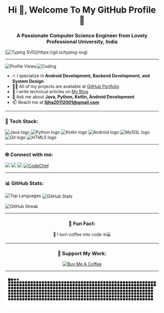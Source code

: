 <h1 align="center">Hi 👋, Welcome To My GitHub Profile 🙏 </h1>
<h3 align="center">A Passionate Computer Science Engineer from Lovely Professional University, India</h3>

[![Typing SVG](https://readme-typing-svg.herokuapp.com?font=Fira+Code&size=22&pause=1000&color=0BF700&width=435&lines=Hello%2C+I'm+Abhishek+Kumar+Jha;Android+Developer+%7C+Tech+Enthusiast;Always+learning+new+things!)](https://git.io/typing-svg)

---

<img align="right" alt="Coding" width="400" src="https://user-images.githubusercontent.com/55389276/140866485-8fb1c876-9a8f-4d6a-98dc-08c4981eaf70.gif">

<p align="left"> <img src="https://komarev.com/ghpvc/?username=abhishekjha2011&label=Profile%20Views&color=0e75b6&style=flat" alt="Profile Views" /> </p>

- 🔥 I specialize in **Android Development, Backend Development, and System Design**
- 👨‍💻 All of my projects are available at [GitHub Portfolio](https://github.com/Abhishekjha2011)
- 📝 I write technical articles on [My Blog](https://abhishekjha410.blogspot.com/)
- 💬 Ask me about **Java, Python, Kotlin, Android Development**
- 📫 Reach me at **Sjha20112001@gmail.com**

---

<h3 align="left"> 🚀 Tech Stack:</h3>
<div align="left">
  <img src="https://cdn.jsdelivr.net/gh/devicons/devicon/icons/java/java-original.svg" height="40" alt="Java logo" />
  <img src="https://cdn.jsdelivr.net/gh/devicons/devicon/icons/python/python-original.svg" height="40" alt="Python logo" />
  <img src="https://cdn.jsdelivr.net/gh/devicons/devicon/icons/kotlin/kotlin-original.svg" height="40" alt="Kotlin logo" />
  <img src="https://cdn.jsdelivr.net/gh/devicons/devicon/icons/android/android-original.svg" height="40" alt="Android logo" />
  <img src="https://cdn.jsdelivr.net/gh/devicons/devicon/icons/mysql/mysql-original.svg" height="40" alt="MySQL logo" />
  <img src="https://cdn.jsdelivr.net/gh/devicons/devicon/icons/git/git-original.svg" height="40" alt="Git logo" />
  <img src="https://cdn.jsdelivr.net/gh/devicons/devicon/icons/html5/html5-original.svg" height="40" alt="HTML5 logo" />
</div>

---

<h3 align="left">🌐 Connect with me:</h3>
<p align="left">
  <a href="https://www.linkedin.com/in/abhishek-jha-20771013b"><img src="https://img.shields.io/badge/LinkedIn-%230077B5.svg?logo=linkedin&logoColor=white"></a>
  <a href="https://instagram.com/jhaji04"><img src="https://img.shields.io/badge/Instagram-%23E4405F.svg?logo=Instagram&logoColor=white"></a>
  <a href="https://youtube.com/@abhishekjha3345"><img src="https://img.shields.io/badge/YouTube-%23FF0000.svg?logo=YouTube&logoColor=white"></a>
  <a href="https://www.codechef.com/users/sjha20112001"><img src="https://cdn.jsdelivr.net/npm/simple-icons@3.1.0/icons/codechef.svg" alt="CodeChef" height="30" width="40" /></a>
</p>

---

<h3 align="left">📊 GitHub Stats:</h3>
<p><img align="left" src="https://github-readme-stats.vercel.app/api/top-langs?username=abhishekjha2011&show_icons=true&locale=en&layout=compact" alt="Top Languages" /></p>
<p>&nbsp;<img align="center" src="https://github-readme-stats.vercel.app/api?username=abhishekjha2011&show_icons=true&locale=en" alt="GitHub Stats" /></p>
<p><img align="center" src="https://github-readme-streak-stats.herokuapp.com/?user=abhishekjha2011&" alt="GitHub Streak" /></p>

---

<h3 align="center">🎯 Fun Fact:</h3>
<p align="center">🚀 I turn coffee into code ☕💻</p>

---

<h3 align="center">💖 Support My Work:</h3>
<p align="center">
  <a href="https://www.buymeacoffee.com/abhishekjha"> <img  src="https://cdn.buymeacoffee.com/buttons/v2/default-yellow.png" height="50" width="210" alt="Buy Me A Coffee" /></a>
</p>

---

<picture>
  <source media="(prefers-color-scheme: dark)" srcset="https://github.com/sauravhathi/sauravhathi/blob/output/github-contribution-grid-snake.svg">
  <source media="(prefers-color-scheme: light)" srcset="https://github.com/sauravhathi/sauravhathi/blob/output/github-contribution-grid-snake-dark.svg">
  <img alt="GitHub Snake" src="https://github.com/sauravhathi/sauravhathi/blob/output/github-contribution-grid-snake-dark.svg">
</picture>
